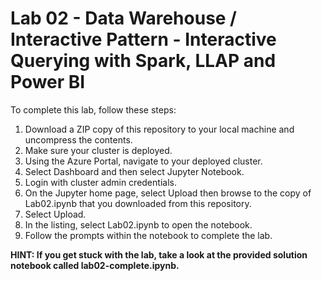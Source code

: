 # Lab 02 - Data Warehouse / Interactive Pattern - Interactive Querying with Spark, LLAP and Power BI

To complete this lab, follow these steps:

1. Download a ZIP copy of this repository to your local machine and uncompress the contents.
2. Make sure your cluster is deployed.
3. Using the Azure Portal, navigate to your deployed cluster.
4. Select Dashboard and then select Jupyter Notebook. 
5. Login with cluster admin credentials.
6. On the Jupyter home page, select Upload then browse to the copy of Lab02.ipynb that you downloaded from this repository.
7. Select Upload.
8. In the listing, select Lab02.ipynb to open the notebook.
9. Follow the prompts within the notebook to complete the lab.

**HINT: If you get stuck with the lab, take a look at the provided solution notebook called lab02-complete.ipynb.**